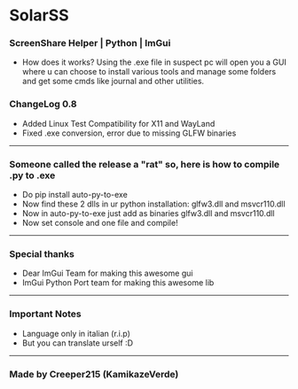 # SolarSS
### ScreenShare Helper | Python | ImGui
- How does it works?
  Using the .exe file in suspect pc will open you a GUI where u can
  choose to install various tools and manage some folders and get some
  cmds like journal and other utilities.
### ChangeLog 0.8
- Added Linux Test Compatibility for X11 and WayLand
- Fixed .exe conversion, error due to missing GLFW binaries
---------------------------------------------------------
### Someone called the release a "rat" so, here is how to compile .py to .exe
- Do pip install auto-py-to-exe
- Now find these 2 dlls in ur python installation: glfw3.dll and msvcr110.dll
- Now in auto-py-to-exe just add as binaries glfw3.dll and msvcr110.dll
- Now set console and one file and compile!
----------------------------------------------------------
### Special thanks
- Dear ImGui Team for making this awesome gui 
- ImGui Python Port team for making this awesome lib 
----------------------------------------------------------
### Important Notes
- Language only in italian (r.i.p)
- But you can translate urself :D
----------------------------------------------------------
### Made by Creeper215 (KamikazeVerde)
